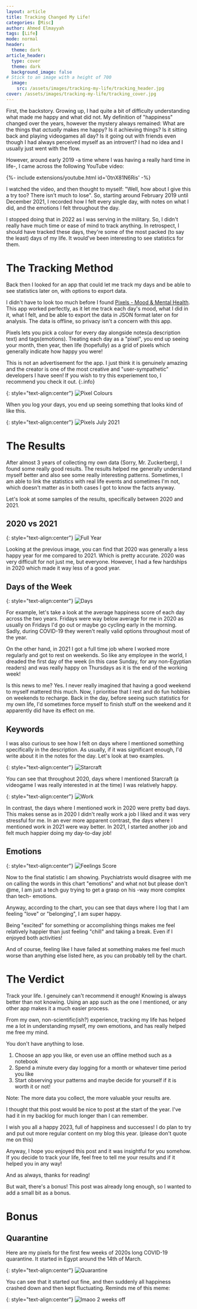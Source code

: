 ```yaml
---
layout: article
title: Tracking Changed My Life!
categories: [Misc]
author: Ahmed Elmayyah
tags: [Life]
mode: normal 
header:
  theme: dark
article_header:
  type: cover 
  theme: dark
  background_image: false
# Stick to an image with a height of 700
  image:
    src: /assets/images/tracking-my-life/tracking_header.jpg
cover: /assets/images/tracking-my-life/tracking_cover.jpg
---
```


First, the backstory. Growing up, I had quite a bit of difficulty understanding what made me happy and what did not. My definition of "happiness" changed over the years, however the mystery always remained: What are the things that _actually_ makes me happy? Is it achieving things? Is it sitting back and playing videogames all day? Is it going out with friends even though I had always perceived myself as an introvert? I had no idea and I usually just went with the flow.

<!--more-->

However, around early 2019 -a time where I was having a really hard time in life-, I came across the following YouTube video:
<div>{%- include extensions/youtube.html id='0tnX81N6Ris' -%}</div>

I watched the video, and then thought to myself: "Well, how about I give this a try too? There isn't much to lose". So, starting around February 2019 until December 2021, I recorded how I felt every single day, with notes on what I did, and the emotions I felt throughout the day.

I stopped doing that in 2022 as I was serving in the military. So, I didn't really have much time or ease of mind to track anything. In retrospect, I should have tracked these days, they're some of the most packed (to say the least) days of my life. It would've been interesting to see statistics for them.

# The Tracking Method
Back then I looked for an app that could let me track my days and be able to see statistics later on, with options to export data.

I didn't have to look too much before I found [Pixels - Mood & Mental Health](https://play.google.com/store/apps/details?id=ar.teovogel.yip). This app worked perfectly, as it let me track each day's mood, what I did in it, what I felt, and be able to export the data in JSON format later on for analysis. The data is offline, so privacy isn't a concern with this app.

Pixels lets you pick a colour for every day alongside notes(a description text) and tags(emotions). Treating each day as a "pixel", you end up seeing your month, then year, then life (hopefully) as a grid of pixels which generally indicate how happy you were!

This is not an advertisement for the app. I just think it is genuinely amazing and the creator is one of the most creative and "user-sympathetic" developers I have seen! If you wish to try this experiement too, I recommend you check it out.
{:.info}

{: style="text-align:center"}
![Pixel Colours](/assets/images/tracking-my-life/Pixel_Colours.png)

When you log your days, you end up seeing something that looks kind of like this.

{: style="text-align:center"}
![Pixels July 2021](/assets/images/tracking-my-life/July_2021.png)

# The Results
After almost 3 years of collecting my own data (Sorry, Mr. Zuckerberg), I found some really good results. The results helped me generally understand myself better and also see some really interesting patterns. Sometimes, I am able to link the statistics with real life events and sometimes I'm not, which doesn't matter as in both cases I got to know the facts anyway.

Let's look at some samples of the results, specifically between 2020 and 2021.

## 2020 vs 2021

{: style="text-align:center"}
![Full Year](/assets/images/tracking-my-life/Full_Year.png)

Looking at the previous image, you can find that 2020 was generally a less happy year for me compared to 2021. Which is pretty accurate. 2020 was very difficult for not just me, but everyone. However, I had a few hardships in 2020 which made it way less of a good year.

## Days of the Week

{: style="text-align:center"}
![Days](/assets/images/tracking-my-life/Days.png)

For example, let's take a look at the average happiness score of each day across the two years. Fridays were way below average for me in 2020 as usually on Fridays I'd go out or maybe go cycling early in the morning. Sadly, during COVID-19 they weren't really valid options throughout most of the year.

On the other hand, in 2021 I got a full time job where I worked more regularly and got to rest on weekends. So like any employee in the world, I dreaded the first day of the week (in this case Sunday, for any non-Egyptian readers) and was really happy on Thursdays as it is the end of the working week!

Is this news to me? Yes. I never really imagined that having a good weekend to myself mattered this much. Now, I prioritise that I rest and do fun hobbies on weekends to recharge. Back in the day, before seeing such statistics for my own life, I'd sometimes force myself to finish stuff on the weekend and it apparently did have its effect on me.

## Keywords

I was also curious to see how I felt on days where I mentioned something specifically in the description. As usually, if it was significant enough, I'd write about it in the notes for the day. Let's look at two examples.

{: style="text-align:center"}
![Starcraft](/assets/images/tracking-my-life/Starcraft_2020.png)

You can see that throughout 2020, days where I mentioned Starcraft (a videogame I was really interested in at the time) I was relatively happy.

{: style="text-align:center"}
![Work](/assets/images/tracking-my-life/Work.png)

In contrast, the days where I mentioned work in 2020 were pretty bad days. This makes sense as in 2020 I didn't really work a job I liked and it was very stressful for me. In an ever more apparent contrast, the days where I mentioned work in 2021 were way better. In 2021, I started another job and felt much happier doing my day-to-day job!


## Emotions
{: style="text-align:center"}
![Feelings Score](/assets/images/tracking-my-life/Feeling_Score.png)

Now to the final statistic I am showing. Psychiatrists would disagree with me on calling the words in this chart "emotions" and what not but please don't @me, I am just a tech guy trying to get a grasp on his -way more complex than tech- emotions.

Anyway, according to the chart, you can see that days where I log that I am feeling "love" or "belonging", I am super happy. 

Being "excited" for something or accomplishing things makes me feel relatively happier than just feeling "chill" and taking a break. Even if I enjoyed both activities!

And of course, feeling like I have failed at something makes me feel much worse than anything else listed here, as you can probably tell by the chart.

# The Verdict
Track your life. I genuinely can't recommend it enough! Knowing is always better than not knowing. Using an app such as the one I mentioned, or any other app makes it a much easier process.

From my own, non-scientific(ish?) experience, tracking my life has helped me a lot in understanding myself, my own emotions, and has really helped me free my mind.

You don't have anything to lose.

1. Choose an app you like, or even use an offline method such as a notebook
2. Spend a minute every day logging for a month or whatever time period you like
3. Start observing your patterns and maybe decide for yourself if it is worth it or not!

Note: The more data you collect, the more valuable your results are.


I thought that this post would be nice to post at the start of the year. I've had it in my backlog for much longer than I can remember. 


I wish you all a happy 2023, full of happiness and successes! I do plan to try and put out more regular content on my blog this year. (please don't quote me on this)

Anyway, I hope you enjoyed this post and it was insightful for you somehow. If you decide to track your life, feel free to tell me your results and if it helped you in any way!

And as always, thanks for reading!

But wait, there's a bonus! This post was already long enough, so I wanted to add a small bit as a bonus.

# Bonus
## Quarantine
Here are my pixels for the first few weeks of 2020s long COVID-19 quarantine. It started in Egypt around the 14th of March.

{: style="text-align:center"}
![Quarantine](/assets/images/tracking-my-life/Quarantine.jpg)

You can see that it started out fine, and then suddenly all happiness crashed down and then kept fluctuating. Reminds me of this meme:

{: style="text-align:center"}
![lmaoo 2 weeks off](/assets/images/tracking-my-life/2weeksoff.jpg)
